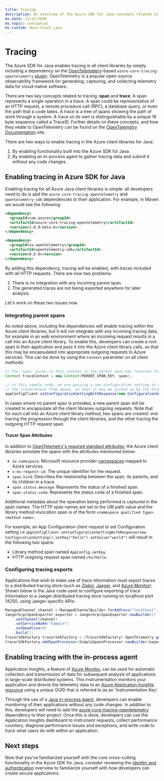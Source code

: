 ```yaml
---
title: Tracing
description: An overview of the Azure SDK for Java concepts related to tracing
ms.date: 11/23/2020
ms.topic: conceptual
ms.custom: devx-track-java
---
```


# Tracing

The Azure SDK for Java enables tracing in all client libraries by simply including a dependency on the [OpenTelemetery](https://opentelemetry.io/)-based `azure-core-tracing-opentelemetry` [plugin](https://github.com/Azure/azure-sdk-for-java/tree/master/sdk/core/azure-core-tracing-opentelemetry#azure-tracing-opentelemetry-client-library-for-java). OpenTelemetry is a popular open-source observability framework for generating, capturing, and collecting telemetry data for cloud-native software.

There are two key concepts related to tracing: **span** and **trace**. A span represents a single operation in a trace. A span could be representative of an HTTP request, a remote procedure call (RPC), a database query, or even the path that a code takes. A trace is a tree of spans showing the path of work through a system. A trace on its own is distinguishable by a unique 16 byte sequence called a TraceID. Further details on these concepts, and how they relate to OpenTelemetry can be found on the [OpenTelemetry Documentation](https://opentelemetry.io/docs/) site.

There are two ways to enable tracing in the Azure client libraries for Java:

1. By enabling functionality built into the Azure SDK for Java.
2. By enabling an in-process agent to gather tracing data and submit it without any code changes.

## Enabling tracing in Azure SDK for Java

Enabling tracing for all Azure Java client libraries is simple: all developers need to do is add the `azure-core-tracing-opentelemetry` and `opentelemetry-sdk` dependencies to their application. For example, in Maven we would see the following:

```xml
<dependency>
  <groupId>com.azure</groupId>
  <artifactId>azure-core-tracing-opentelemetry</artifactId>
  <version>1.0.0-beta.6</version>
</dependency>

<dependency>
  <groupId>io.opentelemetry</groupId>
  <artifactId>opentelemetry-sdk</artifactId>
  <version>0.6.0</version>
</dependency>
```

By adding this dependency, tracing will be enabled, with traces included with all HTTP requests. There are now two problems:

1. There is no integration with any incoming parent span.
2. The generated traces are not being exported anywhere for later analysis.

Let's work on these two issues now.

### Integrating parent spans

As noted above, including the dependencies will enable tracing within the Azure client libraries, but it will not integrate with any incoming tracing data, for example in an web environment where an incoming request results in a call into an Azure client library. To enable this, developers can create a root span in their application and pass it into the Azure client library calls, so that this may be encapsulated into appropriate outgoing requests to Azure services. This can be done by using the `Context` parameter on all client methods:

```java
// The 'span' given in this context is the parent span key received from the incoming request
Context traceContext = new Context(PARENT_SPAN_KEY, span);

// in this sample code, we are passing a new configuration setting to a service, but also including
// the traceContext from above, so that it may be picked up by the http transport and included as appropriate.
appConfigClient.setConfigurationSettingWithResponse(new ConfigurationSetting().setKey("hello").setValue("world"), true, traceContext);
```

In cases where no parent span is provided, a new parent span will be created to encapsulate all the client libraries outgoing requests. Note that for each call into an Azure client library method, two spans are created: one tracing the progression through the client libraries, and the other tracing the outgoing HTTP request span.

#### Tracer Span Attributes

In addition to [OpenTelemetry's required standard attributes](https://github.com/open-telemetry/opentelemetry-specification/blob/e9340d74f1ba0b651b3581d6bd5df6a92b772e18/semantic-conventions.md), the Azure client libraries annotate the spans with the attributes mentioned below:

* `az.namespace`: Microsoft resource provider [namespaces](https://docs.microsoft.com/en-us/azure/azure-resource-manager/management/azure-services-resource-providers) mapped to Azure services.
* `x-ms-request-id`: The unique identifier for the request.
* `span.kind`: Describes the relationship between the span, its parents, and its children in a trace.
* `span.status.message`: Represents the status of a finished span.
* `span.status.code`: Represents the status code of a finished span.

Additional metadata about the operation being performed is captured in the span names. The HTTP span names are set to the URI path value and the library method invocation span is of the form `<namespace qualified type>.<method name>`.

For example, an App Configuration client request to set Configuration setting i.e `appConfigClient.setConfigurationSettingWithResponse(new ConfigurationSetting().setKey("hello").setValue("world")` will result in the following two spans:

* Library method span named `AppConfig.setKey`.
* HTTP outgoing request span named `/kv/hello`.

### Configuring tracing exports

Applications that wish to make use of trace information must export traces to a distributed tracing store (such as [Zipkin](https://zipkin.io/), [Jaeger](https://www.jaegertracing.io/), and [Azure Monitor](https://github.com/Azure/azure-sdk-for-java/tree/master/sdk/monitor/microsoft-opentelemetry-exporter-azuremonitor#azure-monitor-opentelemetry-exporter-client-library-for-java)). Shown below is the Java code used to configure exporting of trace information to a Jaeger distributed tracing store running on localhost port 14250, using Jaeger-specific APIs:

```java
ManagedChannel channel = ManagedChannelBuilder.forAddress("localhost", 14250).usePlaintext().build();
JaegerGrpcSpanExporter exporter = JaegerGrpcSpanExporter.newBuilder()
    .setChannel(channel)
    .setServiceName("Sample")
    .setDeadline(0)
    .build();
TracerSdkFactory tracerSdkFactory = (TracerSdkFactory) OpenTelemetry.getTracerFactory();
tracerSdkFactory.addSpanProcessor(SimpleSpansProcessor.newBuilder(exporter).build());
```

## Enabling tracing with the in-process agent

Application Insights, a feature of [Azure Monitor](https://docs.microsoft.com/azure/azure-monitor/overview), can be used for automatic collection and transmission of data for subsequent analysis of applications in large-scale distributed systems. This instrumentation monitors your application and directs the telemetry data to an [Azure Application Insights resource](https://docs.microsoft.com/azure/azure-monitor/app/app-insights-overview) using a unique GUID 
that is referred to as an 'Instrumentation Key'. 

Through the use of a [Java in-process agent](https://docs.microsoft.com/azure/azure-monitor/app/java-in-process-agent), developers can enable monitoring of their applications without any code changes. In addition to this, developers will need to add the [azure-core-tracing-opentelemetry](https://github.com/Azure/azure-sdk-for-java/tree/master/sdk/core/azure-core-tracing-opentelemetry#azure-tracing-opentelemetry-client-library-for-java) dependency to their project. Once this is done, developers can use the Application Insights dashboard to instrument requests, collect performance counters, diagnose performance issues and exceptions, and write code to track what users do with within an application.

## Next steps

Now that you've familiarized yourself with the core cross-cutting functionality in the Azure SDK for Java, consider reviewing the [identity and authentication](identity_overview.md) overview to familiarize yourself with how developers can create secure applications. 
